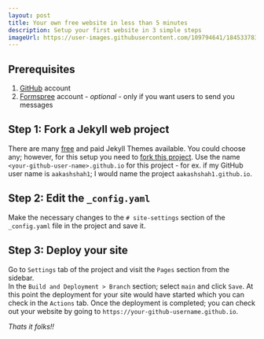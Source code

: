 ```yaml
---
layout: post
title: Your own free website in less than 5 minutes
description: Setup your first website in 3 simple steps
imageUrl: https://user-images.githubusercontent.com/109794641/184533783-0d7e33ef-d161-473b-baa2-536befd5f764.jpg
---
```


## Prerequisites
1. [GitHub](https://github.com/login) account
2. [Formspree](https://formspree.io/) account - _optional_ - only if you want users to send you messages

## Step 1: Fork a Jekyll web project
There are many [free](https://jekyllthemes.io/free) and paid Jekyll Themes available.  You could choose any; however, 
for this setup you need to [fork this project](https://github.com/aakashshah1/aakashshah1.github.io/fork).
Use the name `<your-github-user-name>.github.io` for this project - for ex. if my GitHub user name is `aakashshah1`; I
would name the project `aakashshah1.github.io`.

## Step 2: Edit the `_config.yaml`
Make the necessary changes to the `# site-settings` section of the `_config.yaml` file in the project and save it.

## Step 3: Deploy your site
Go to `Settings` tab of the project and visit the `Pages` section from the sidebar.  
In the `Build and Deployment > Branch` section; select `main` and click `Save`.
At this point the deployment for your site would have started which you can check in the `Actions` tab.
Once the deployment is completed; you can check out your website by going to `https://your-github-username.github.io`.

_Thats it folks!!_
